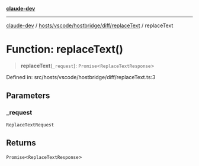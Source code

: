 [**claude-dev**](../../../../../../README.md)

***

[claude-dev](../../../../../../README.md) / [hosts/vscode/hostbridge/diff/replaceText](../README.md) / replaceText

# Function: replaceText()

> **replaceText**(`_request`): `Promise`\<`ReplaceTextResponse`\>

Defined in: src/hosts/vscode/hostbridge/diff/replaceText.ts:3

## Parameters

### \_request

`ReplaceTextRequest`

## Returns

`Promise`\<`ReplaceTextResponse`\>
